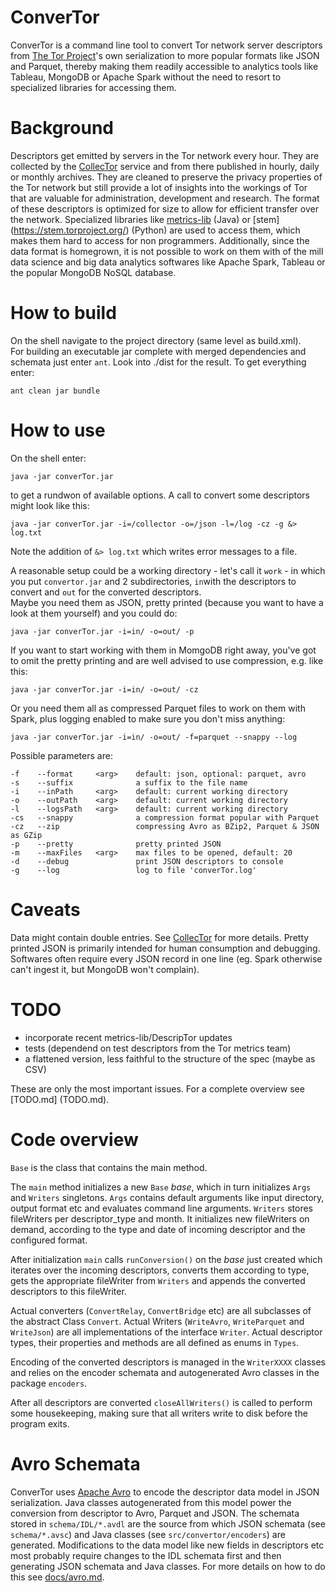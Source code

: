 # ConverTor

ConverTor is a command line tool to convert Tor network server descriptors from 
[The Tor Project](https://www.torproject.org/)'s own serialization to more 
popular formats like JSON and Parquet, thereby making them readily accessible to 
analytics tools like Tableau, MongoDB or Apache Spark without the need to resort 
to specialized libraries for accessing them. 


Background
==========

Descriptors get emitted by servers in the Tor network every hour. They are 
collected by the [CollecTor](https://collector.torproject.org/) service and from 
there published in hourly, daily or monthly archives. They are cleaned to 
preserve the privacy properties of the Tor network but still provide a lot of 
insights into the workings of Tor that are valuable for administration, 
development and research. The format of these descriptors is optimized for size 
to allow for efficient transfer over the network. Specialized libraries like 
[metrics-lib](https://dist.torproject.org/descriptor/) (Java) or [stem]
(https://stem.torproject.org/) (Python) are used to access them, which makes 
them hard to access for non programmers. Additionally, since the data format is 
homegrown, it is not possible to work on them with of the mill data science and
big data analytics softwares like Apache Spark, Tableau or the popular MongoDB
NoSQL database. 


How to build
============
On the shell navigate to the project directory (same level as build.xml).  
For building an executable jar complete with merged dependencies and schemata 
just enter `ant`. Look into ./dist for the result. To get everything enter:

    ant clean jar bundle


How to use
==========
On the shell enter:

    java -jar converTor.jar
    
to get a rundwon of available options. A call to convert some descriptors might
look like this:

    java -jar converTor.jar -i=/collector -o=/json -l=/log -cz -g &> log.txt
    
Note the addition of `&> log.txt` which writes error messages to a file.

A reasonable setup could be a working directory - let's call it `work` - in 
which you put `convertor.jar` and 2 subdirectories, `in`with the descriptors to 
convert and `out` for the converted descriptors.  
Maybe you need them as JSON, pretty printed (because you want to have a look at 
them yourself) and you could do:

    java -jar converTor.jar -i=in/ -o=out/ -p
    
If you want to start working with them in MomgoDB right away, you've got to omit
the pretty printing and are well advised to use compression, e.g. like this:

    java -jar converTor.jar -i=in/ -o=out/ -cz
    
Or you need them all as compressed Parquet files to work on them with Spark, 
plus logging enabled to make sure you don't miss anything:

    java -jar converTor.jar -i=in/ -o=out/ -f=parquet --snappy --log

Possible parameters are:

    -f    --format     <arg>    default: json, optional: parquet, avro
    -s    --suffix              a suffix to the file name                                     
    -i    --inPath     <arg>    default: current working directory    
    -o    --outPath    <arg>    default: current working directory    
    -l    --logsPath   <arg>    default: current working directory    
    -cs   --snappy              a compression format popular with Parquet
    -cz   --zip                 compressing Avro as BZip2, Parquet & JSON as GZip 
    -p    --pretty              pretty printed JSON                   
    -m    --maxFiles   <arg>    max files to be opened, default: 20                           
    -d    --debug               print JSON descriptors to console     
    -g    --log                 log to file 'converTor.log'           
    

Caveats
=======

Data might contain double entries. See [CollecTor](https://collector.torproject.org/#data-formats)
for more details.
Pretty printed JSON is primarily intended for human consumption and debugging.
Softwares often require every JSON record in one line (eg. Spark otherwise 
can't ingest it, but MongoDB won't complain).


TODO
====

- incorporate recent metrics-lib/DescripTor updates
- tests (dependend on test descriptors from the Tor metrics team)
- a flattened version, less faithful to the structure of the spec (maybe as CSV)


These are only the most important issues. For a complete overview see [TODO.md]
(TODO.md).


Code overview
=============

`Base` is the class that contains the main method.

The `main` method initializes a new `Base` *base*, which in turn initializes 
`Args` and `Writers` singletons.
`Args` contains default arguments like input directory, output format etc and
evaluates command line arguments.
`Writers` stores fileWriters per descriptor_type and month. It initializes new
fileWriters on demand, according to the type and date of incoming descriptor
and the configured format.

After initialization `main` calls `runConversion()` on the *base* just created
which iterates over the incoming descriptors, converts them according to 
type, gets the appropriate fileWriter from `Writers` and appends the converted 
descriptors to this fileWriter.

Actual converters (`ConvertRelay`, `ConvertBridge` etc) are all subclasses of 
the abstract Class `Convert`. Actual Writers (`WriteAvro`, `WriteParquet` and 
`WriteJson`) are all implementations of the interface `Writer`. Actual 
descriptor types, their properties and methods are all defined as enums in 
`Types`.

Encoding of the converted descriptors is managed in the `WriterXXXX` classes and 
relies on the encoder schemata and autogenerated Avro classes in the package 
`encoders`.

After all descriptors are converted `closeAllWriters()` is called to perform 
some housekeeping, making sure that all writers write to disk before the program
exits.


Avro Schemata
=============
ConverTor uses [Apache Avro](https://avro.apache.org/) to encode the descriptor 
data model in JSON serialization. Java classes autogenerated from this model 
power the conversion from descriptor to Avro, Parquet and JSON. The schemata 
stored in `schema/IDL/*.avdl` are the source from which JSON schemata (see 
`schema/*.avsc`) and Java classes (see `src/convertor/encoders`)
are generated. Modifications to the data model like new fields in descriptors 
etc most probably require changes to the IDL schemata first and then generating
JSON schemata and Java classes. For more details on how to do this see 
[docs/avro.md](docs/avro.md).

